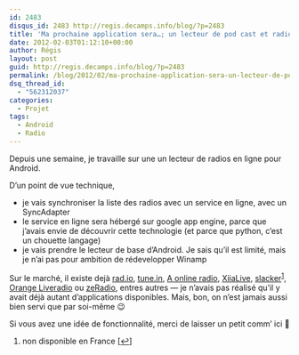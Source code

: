 ```yaml
---
id: 2483
disqus_id: 2483 http://regis.decamps.info/blog/?p=2483
title: 'Ma prochaine application sera…; un lecteur de pod cast et radios en ligne'
date: 2012-02-03T01:12:10+00:00
author: Régis
layout: post
guid: http://regis.decamps.info/blog/?p=2483
permalink: /blog/2012/02/ma-prochaine-application-sera-un-lecteur-de-pod-cast-et-radios-en-ligne/
dsq_thread_id:
  - "562312037"
categories:
  - Projet
tags:
  - Android
  - Radio
---
```

Depuis une semaine, je travaille sur une un lecteur de radios en ligne pour Android.

D’un point de vue technique,

  * je vais synchroniser la liste des radios avec un service en ligne, avec un SyncAdapter
  * le service en ligne sera hébergé sur google app engine, parce que j’avais envie de découvrir cette technologie (et parce que python, c’est un chouette langage)
  * je vais prendre le lecteur de base d’Android. Je sais qu’il est limité, mais je n’ai pas pour ambition de rédevelopper Winamp

Sur le marché, il existe dejà [rad.io](https://market.android.com/details?id=de.radio.android), [tune.in](https://market.android.com/details?id=tunein.player), [A online radio](https://market.android.com/details?id=com.leadapps.android.radio), [XiiaLive](https://market.android.com/details?id=com.android.DroidLiveLite), [slacker](https://market.android.com/details?id=com.slacker.radio)<sup><a href="#footnote_0_2483" id="identifier_0_2483" class="footnote-link footnote-identifier-link" title="non disponible en France">1</a></sup>, [Orange Liveradio](https://market.android.com/details?id=com.orange.liveradio) ou [zeRadio](https://market.android.com/details?id=com.ZeRadio), entres autres &#8212; je n’avais pas réalisé qu’il y avait déjà autant d’applications disponibles. Mais, bon, on n’est jamais aussi bien servi que par soi-même 😉

Si vous avez une idée de fonctionnalité, merci de laisser un petit comm’ ici 🙂 

<ol class="footnotes">
  <li id="footnote_0_2483" class="footnote">
    non disponible en France [<a href="#identifier_0_2483" class="footnote-link footnote-back-link">&#8617;</a>]
  </li>
</ol>
